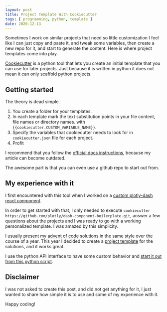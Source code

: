 ```yaml
---
layout: post
title: Project Template With Cookiecutter
tags: [ programming, python, template ]
date: 2020-12-13
---
```


Sometimes I work on similar projects that need so little customization
I feel like I can just copy and paste it, and tweak some variables,
then create a new repo for it, and start to generate the content.
Here is where project templates come into play.

[Cookiecutter](https://github.com/cookiecutter/cookiecutter) is a python tool
that lets you create an initial template that you can use for later projects.
Just because it is written in python it does not mean it can only scaffold python projects.

## Getting started

The theory is dead simple.

1. You create a folder for your templates.
1. In each template mark the text substitution points in your file content,
   file names or directory names. with `{{cookiecutter.CUSTOM_VARIABLE_NAME}}`.
1. Specify the variables that cookiecutter needs to look for in `cookiecutter.json` file for each project.
1. Profit

I recommend that you follow the
[official docs instructions](https://cookiecutter.readthedocs.io/en/1.7.2/first_steps.html),
because my article can become outdated.

The awesome part is that you can even use a github repo to start out from.

## My experience with it

I first encountered with this tool when I worked on a [custom plotly-dash react component](https://dash.plotly.com/plugins).

In order to get started with that, I only needed to execute
`cookiecutter https://github.com/plotly/dash-component-boilerplate.git`, answer a few questions about the projects and
I was ready to go with a working personalized template.
I was amazed by this simplicity.

I usually present my [advent of code](/posts/2020/12/01/advent-of-code/) solutions in the same style over the course of a year.
This year I decided to create a [project template](https://github.com/budavariam/advent_of_code/tree/master/2020/template)
for the solutions, and it works great.

I use the python API interface to have some custom behavior and
[start it out from this python script](https://github.com/budavariam/advent_of_code/blob/master/2020/init.py).

## Disclaimer

I was not asked to create this post, and did not get anything for it,
I just wanted to share how simple it is to use and some of my experience with it.

Happy coding!
